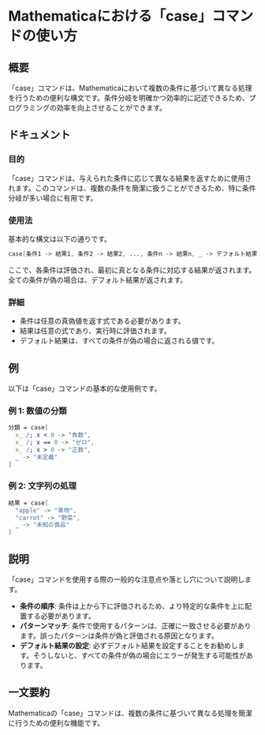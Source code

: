<!--
Meta Description: # Mathematicaにおける「case」コマンドの使い方 ## 概要 「case」コマンドは、Mathematicaにおいて複数の条件に基づいて異なる処理を行うための便利な構文です。条件分岐を明確かつ効率的に記述できるため、プログラミングの効率を向上させることができます。 ## ドキュメント ...
Meta Keywords: case, コマンドは, mathematica, mathematicaにおける, コマンドの使い方
-->

# Mathematicaにおける「case」コマンドの使い方

## 概要
「case」コマンドは、Mathematicaにおいて複数の条件に基づいて異なる処理を行うための便利な構文です。条件分岐を明確かつ効率的に記述できるため、プログラミングの効率を向上させることができます。

## ドキュメント
### 目的
「case」コマンドは、与えられた条件に応じて異なる結果を返すために使用されます。このコマンドは、複数の条件を簡潔に扱うことができるため、特に条件分岐が多い場合に有用です。

### 使用法
基本的な構文は以下の通りです。

```mathematica
case[条件1 -> 結果1, 条件2 -> 結果2, ..., 条件n -> 結果n, _ -> デフォルト結果]
```

ここで、各条件は評価され、最初に真となる条件に対応する結果が返されます。全ての条件が偽の場合は、デフォルト結果が返されます。

### 詳細
- 条件は任意の真偽値を返す式である必要があります。
- 結果は任意の式であり、実行時に評価されます。
- デフォルト結果は、すべての条件が偽の場合に返される値です。

## 例
以下は「case」コマンドの基本的な使用例です。

### 例 1: 数値の分類
```mathematica
分類 = case[
  x_ /; x < 0 -> "負数",
  x_ /; x == 0 -> "ゼロ",
  x_ /; x > 0 -> "正数",
  _ -> "未定義"
]
```

### 例 2: 文字列の処理
```mathematica
結果 = case[
  "apple" -> "果物",
  "carrot" -> "野菜",
  _ -> "未知の食品"
]
```

## 説明
「case」コマンドを使用する際の一般的な注意点や落とし穴について説明します。

- **条件の順序**: 条件は上から下に評価されるため、より特定的な条件を上に配置する必要があります。
- **パターンマッチ**: 条件で使用するパターンは、正確に一致させる必要があります。誤ったパターンは条件が偽と評価される原因となります。
- **デフォルト結果の設定**: 必ずデフォルト結果を設定することをお勧めします。そうしないと、すべての条件が偽の場合にエラーが発生する可能性があります。

## 一文要約
Mathematicaの「case」コマンドは、複数の条件に基づいて異なる処理を簡潔に行うための便利な機能です。